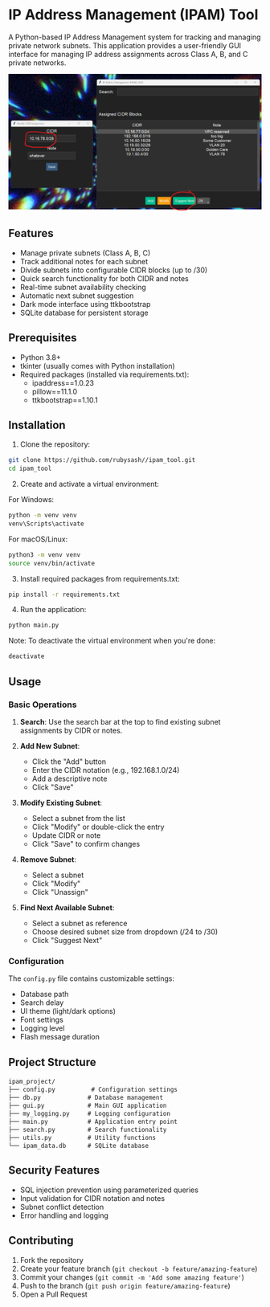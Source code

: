 # IP Address Management (IPAM) Tool

A Python-based IP Address Management system for tracking and managing private network subnets. This application provides a user-friendly GUI interface for managing IP address assignments across Class A, B, and C private networks.

![IPAM Demo](demo.png)

## Features

- Manage private subnets (Class A, B, C)
- Track additional notes for each subnet
- Divide subnets into configurable CIDR blocks (up to /30)
- Quick search functionality for both CIDR and notes
- Real-time subnet availability checking
- Automatic next subnet suggestion
- Dark mode interface using ttkbootstrap
- SQLite database for persistent storage

## Prerequisites

- Python 3.8+
- tkinter (usually comes with Python installation)
- Required packages (installed via requirements.txt):
  - ipaddress==1.0.23
  - pillow==11.1.0
  - ttkbootstrap==1.10.1

## Installation

1. Clone the repository:
```bash
git clone https://github.com/rubysash//ipam_tool.git
cd ipam_tool
```

2. Create and activate a virtual environment:

For Windows:
```bash
python -m venv venv
venv\Scripts\activate
```

For macOS/Linux:
```bash
python3 -m venv venv
source venv/bin/activate
```

3. Install required packages from requirements.txt:
```bash
pip install -r requirements.txt
```

4. Run the application:
```bash
python main.py
```

Note: To deactivate the virtual environment when you're done:
```bash
deactivate
```

## Usage

### Basic Operations

1. **Search**: Use the search bar at the top to find existing subnet assignments by CIDR or notes.

2. **Add New Subnet**:
   - Click the "Add" button
   - Enter the CIDR notation (e.g., 192.168.1.0/24)
   - Add a descriptive note
   - Click "Save"

3. **Modify Existing Subnet**:
   - Select a subnet from the list
   - Click "Modify" or double-click the entry
   - Update CIDR or note
   - Click "Save" to confirm changes

4. **Remove Subnet**:
   - Select a subnet
   - Click "Modify"
   - Click "Unassign"

5. **Find Next Available Subnet**:
   - Select a subnet as reference
   - Choose desired subnet size from dropdown (/24 to /30)
   - Click "Suggest Next"

### Configuration

The `config.py` file contains customizable settings:

- Database path
- Search delay
- UI theme (light/dark options)
- Font settings
- Logging level
- Flash message duration

## Project Structure

```
ipam_project/
├── config.py          # Configuration settings
├── db.py             # Database management
├── gui.py            # Main GUI application
├── my_logging.py     # Logging configuration
├── main.py           # Application entry point
├── search.py         # Search functionality
├── utils.py          # Utility functions
└── ipam_data.db      # SQLite database
```

## Security Features

- SQL injection prevention using parameterized queries
- Input validation for CIDR notation and notes
- Subnet conflict detection
- Error handling and logging

## Contributing

1. Fork the repository
2. Create your feature branch (`git checkout -b feature/amazing-feature`)
3. Commit your changes (`git commit -m 'Add some amazing feature'`)
4. Push to the branch (`git push origin feature/amazing-feature`)
5. Open a Pull Request
